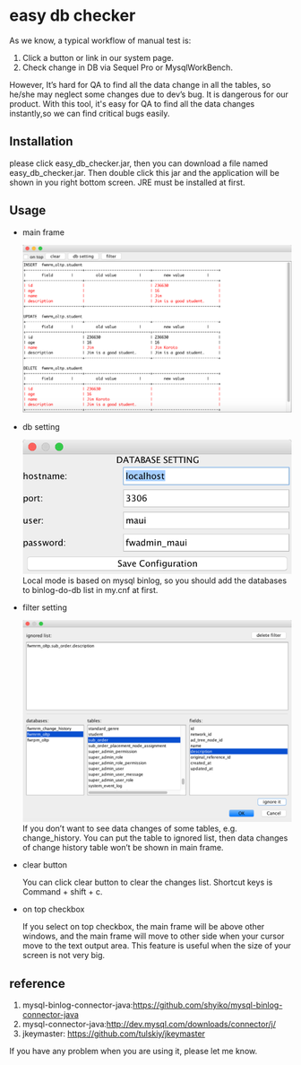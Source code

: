 easy db checker
=============
As we know, a typical workflow of manual test  is: 

1. Click a button or link in our system page.
2. Check change in DB via Sequel Pro or MysqlWorkBench.

However,  It’s hard for QA to find all the data change in all the tables, so he/she may neglect some changes due to dev’s bug. It is dangerous for our product. With this tool, it's easy for QA to find all the data changes instantly,so we can find critical bugs easily.

## Installation
please click easy_db_checker.jar, then you can download a file named easy_db_checker.jar.  Then double click this jar and the application will be shown in you right bottom screen. JRE must be installed at first.

## Usage
* main frame

    ![Alt text](/assets/main_frame.png)
* db setting

    ![Alt text](/assets/db_setting.png)
    Local mode is based on mysql binlog, so you should add the databases to binlog-do-db list in my.cnf at first.
* filter setting

    ![Alt text](/assets/setting.png)
    If you don’t want to see data changes of some tables, e.g. change_history. You can put the table to ignored list, then data changes of change history table won’t be shown in main frame.

* clear button

    You can click clear button to clear the changes list.  Shortcut keys is Command + shift + c.
* on top checkbox

    If you select  on top checkbox, the main frame will be above other windows, and the main frame will move to other side when your cursor move to the text output area. This feature is useful when the size of your screen is not very big.


## reference

1. mysql-binlog-connector-java:https://github.com/shyiko/mysql-binlog-connector-java
2. mysql-connector-java:http://dev.mysql.com/downloads/connector/j/
3. jkeymaster: https://github.com/tulskiy/jkeymaster


If you have any problem when you are using it, please let me know.
